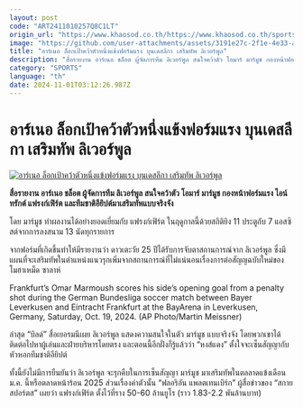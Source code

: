 ```yaml
---
layout: post
code: "ART2411010257Q8C1LT"
origin_url: "https://www.khaosod.co.th/https://www.khaosod.co.th/sports/news_9485504"
image: "https://github.com/user-attachments/assets/3191e27c-2f1e-4e33-a31a-4c33f12c82a2"
title: "อาร์เนอ ล็อกเป้าคว้าตัวหนึ่งแข้งฟอร์มแรง บุนเดสลีกา เสริมทัพ ลิเวอร์พูล"
description: "สื่อรายงาน อาร์เนอ ชล็อต ผู้จัดการทีม ลิเวอร์พูล สนใจคว้าตัว โอมาร์ มาร์มูช กองหน้าฟอร์มแรง ไอน์ทรักต์ แฟรงก์เฟิร์ต และทีมชาติอียิปต์มาเสริมทัพแบบจริงจัง"
category: "SPORTS"
language: "th"
date: 2024-11-01T03:12:26.987Z
---
```


# อาร์เนอ ล็อกเป้าคว้าตัวหนึ่งแข้งฟอร์มแรง บุนเดสลีกา เสริมทัพ ลิเวอร์พูล

[![อาร์เนอ ล็อกเป้าคว้าตัวหนึ่งแข้งฟอร์มแรง บุนเดสลีกา เสริมทัพ ลิเวอร์พูล](https://www.khaosod.co.th/wpapp/uploads/2024/11/arne-slot-99555.jpg "อาร์เนอ ล็อกเป้าคว้าตัวหนึ่งแข้งฟอร์มแรง บุนเดสลีกา เสริมทัพ ลิเวอร์พูล")](https://www.khaosod.co.th/wpapp/uploads/2024/11/arne-slot-99555.jpg)

**สื่อรายงาน อาร์เนอ ชล็อต ผู้จัดการทีม ลิเวอร์พูล สนใจคว้าตัว โอมาร์ มาร์มูช กองหน้าฟอร์มแรง ไอน์ทรักต์ แฟรงก์เฟิร์ต และทีมชาติอียิปต์มาเสริมทัพแบบจริงจัง**

โดย มาร์มูช ทำผลงานได้อย่างยอดเยี่ยมกับ แฟรงก์เฟิร์ต ในฤดูกาลนี้ด้วยสถิติยิง 11 ประตูกับ 7 แอสซิสต์จากการลงสนาม 13 นัดทุกรายการ

จากฟอร์มที่เกิดขึ้นทำให้มีรายงานว่า ดาวเตะวัย 25 ปีได้รับการจับตาสถานการณ์จาก ลิเวอร์พูล ซึ่งมีแผนที่จะเสริมทัพในตำแหน่งแนวรุกเพิ่มจากสถานการณ์ที่ไม่แน่นอนเรื่องการต่อสัญญฉบับใหม่ของ โมฮาเหม็ด ซาลาห์

Frankfurt’s Omar Marmoush scores his side’s opening goal from a penalty shot during the German Bundesliga soccer match between Bayer Leverkusen and Eintracht Frankfurt at the BayArena in Leverkusen, Germany, Saturday, Oct. 19, 2024. (AP Photo/Martin Meissner)



ล่าสุด “บิลด์” สื่อเยอรมนีเผย ลิเวอร์พูล แสดงความสนใจในตัว มาร์มูช แบบจริงจัง โดยพวกเขาได้ติดต่อไปหาผู้เล่นและฝ่ายบริหารโดยตรง และตอนนี้อีกฝั่งก็รู้แล้วว่า “หงส์แดง” ตั้งใจจะเซ็นสัญญากับหัวหอกทีมชาติอียิปต์

ทั้งนี้ยังไม่มีการยืนยันว่า ลิเวอร์พูล จะรุกคืบในการเซ็นสัญญา มาร์มูช มาเสริมทัพในตลลาดแข้งเดือน ม.ค. นี้หรือตลาดหน้าร้อน 2025 ส่วนเรื่องค่าตัวนั้น “ฟลอริอัน แพลตเทนเบิร์ก” ผู้สื่อข่าวของ “สกาย สปอร์ตส” เผยว่า แฟรงก์เฟิร์ต ตั้งไว้ที่ราง 50-60 ล้านยูโร (ราว 1.83-2.2 พันล้านบาท)